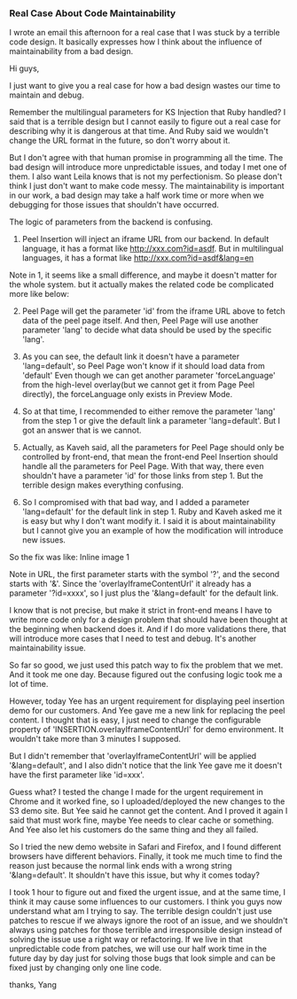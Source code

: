 ### Real Case About Code Maintainability
I wrote an email this afternoon for a real case that I was stuck by a terrible code design. It basically expresses how I think about the influence of maintainability from a bad design.

Hi guys,

I just want to give you a real case for how a bad design wastes our time to maintain and debug.

Remember the multilingual parameters for KS Injection that Ruby handled? I said that is a terrible design but I cannot easily to figure out a real case for describing why it is dangerous at that time. And Ruby said we wouldn't change the URL format in the future, so don't worry about it.

But I don't agree with that human promise in programming all the time. The bad design will introduce more unpredictable issues, and today I met one of them. I also want Leila knows that is not my perfectionism. So please don't think I just don't want to make code messy. The maintainability is important in our work, a bad design may take a half work time or more when we debugging for those issues that shouldn't have occurred.

The logic of parameters from the backend is confusing.

1. Peel Insertion will inject an iframe URL from our backend. 
In default language, it has a format like http://xxx.com?id=asdf.
But in multilingual languages, it has a format like http://xxx.com?id=asdf&lang=en

Note in 1, it seems like a small difference, and maybe it doesn't matter for the whole system. but it actually makes the related code be complicated more like below:

2. Peel Page will get the parameter 'id' from the iframe URL above to fetch data of the peel page itself. And then, Peel Page will use another parameter 'lang' to decide what data should be used by the specific 'lang'.

3. As you can see, the default link it doesn't have a parameter 'lang=default', so Peel Page won't know if it should load data from 'default' Even though we can get another parameter 'forceLanguage' from the high-level overlay(but we cannot get it from Page Peel directly), the forceLanguage only exists in Preview Mode.

4. So at that time, I recommended to either remove the parameter 'lang' from the step 1 or give the default link a parameter 'lang=default'. But I got an answer that is we cannot.

5. Actually, as Kaveh said, all the parameters for Peel Page should only be controlled by front-end, that mean the front-end Peel Insertion should handle all the parameters for Peel Page. With that way, there even shouldn't have a parameter 'id' for those links from step 1. But the terrible design makes everything confusing.

6. So I compromised with that bad way, and I added a parameter 'lang=default' for the default link in step 1. Ruby and Kaveh asked me it is easy but why I don't want modify it. I said it is about maintainability but I cannot give you an example of how the modification will introduce new issues.

So the fix was like:
Inline image 1

Note in URL, the first parameter starts with the symbol '?', and the second starts with '&'. Since the 'overlayIframeContentUrl' it already has a parameter '?id=xxxx', so I just plus the '&lang=default' for the default link.

I know that is not precise, but make it strict in front-end means I have to write more code only for a design problem that should have been thought at the beginning when backend does it. And if I do more validations there, that will introduce more cases that I need to test and debug. It's another maintainability issue.

So far so good, we just used this patch way to fix the problem that we met. And it took me one day. Because figured out the confusing logic took me a lot of time.

However, today Yee has an urgent requirement for displaying peel insertion demo for our customers. And Yee gave me a new link for replacing the peel content. I thought that is easy, I just need to change the configurable property of 'INSERTION.overlayIframeContentUrl' for demo environment. It wouldn't take more than 3 minutes I supposed.

But I didn't remember that 'overlayIframeContentUrl' will be applied '&lang=default', and I also didn't notice that the link Yee gave me it doesn't have the first parameter like 'id=xxx'.

Guess what? I tested the change I made for the urgent requirement in Chrome and it worked fine, so I uploaded/deployed the new changes to the S3 demo site. But Yee said he cannot get the content. And I proved it again I said that must work fine, maybe Yee needs to clear cache or something. And Yee also let his customers do the same thing and they all failed.

So I tried the new demo website in Safari and Firefox, and I found different browsers have different behaviors. Finally, it took me much time to find the reason just because the normal link ends with a wrong string '&lang=default'. It shouldn't have this issue, but why it comes today?

I took 1 hour to figure out and fixed the urgent issue, and at the same time, I think it may cause some influences to our customers. I think you guys now understand what am I trying to say. The terrible design couldn't just use patches to rescue if we always ignore the root of an issue, and we shouldn't always using patches for those terrible and irresponsible design instead of solving the issue use a right way or refactoring. If we live in that unpredictable code from patches, we will use our half work time in the future day by day just for solving those bugs that look simple and can be fixed just by changing only one line code.


thanks,
Yang

